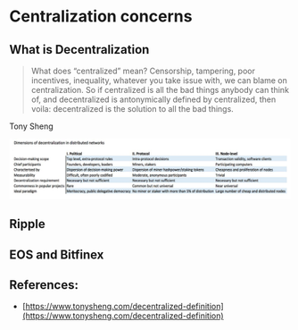 # Centralization concerns

## What is Decentralization

> What does “centralized” mean? Censorship, tampering, poor incentives, inequality, whatever you take issue with, we can blame on centralization. So if centralized is all the bad things anybody can think of, and decentralized is antonymically defined by centralized, then voila: decentralized is the solution to all the bad things.

Tony Sheng

![](../.gitbook/assets/image%20%282%29.png)

## Ripple

## EOS and Bitfinex

## References:

* [https://www.tonysheng.com/decentralized-definition](https://www.tonysheng.com/decentralized-definition)

